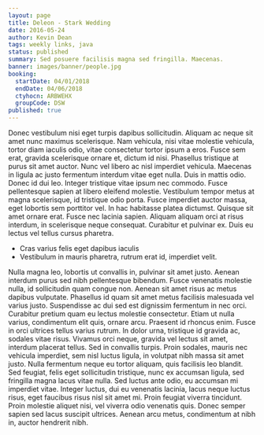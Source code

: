 ```yaml
---
layout: page
title: Deleon - Stark Wedding
date: 2016-05-24
author: Kevin Dean
tags: weekly links, java
status: published
summary: Sed posuere facilisis magna sed fringilla. Maecenas.
banner: images/banner/people.jpg
booking:
  startDate: 04/01/2018
  endDate: 04/06/2018
  ctyhocn: ARBWEHX
  groupCode: DSW
published: true
---
```

Donec vestibulum nisi eget turpis dapibus sollicitudin. Aliquam ac neque sit amet nunc maximus scelerisque. Nam vehicula, nisi vitae molestie vehicula, tortor diam iaculis odio, vitae consectetur tortor ipsum a eros. Fusce sem erat, gravida scelerisque ornare et, dictum id nisi. Phasellus tristique at purus sit amet auctor. Nunc vel libero ac nisl imperdiet vehicula. Maecenas in ligula ac justo fermentum interdum vitae eget nulla. Duis in mattis odio. Donec id dui leo. Integer tristique vitae ipsum nec commodo.
Fusce pellentesque sapien at libero eleifend molestie. Vestibulum tempor metus at magna scelerisque, id tristique odio porta. Fusce imperdiet auctor massa, eget lobortis sem porttitor vel. In hac habitasse platea dictumst. Quisque sit amet ornare erat. Fusce nec lacinia sapien. Aliquam aliquam orci at risus interdum, in scelerisque neque consequat. Curabitur et pulvinar ex. Duis eu lectus vel tellus cursus pharetra.

* Cras varius felis eget dapibus iaculis
* Vestibulum in mauris pharetra, rutrum erat id, imperdiet velit.

Nulla magna leo, lobortis ut convallis in, pulvinar sit amet justo. Aenean interdum purus sed nibh pellentesque bibendum. Fusce venenatis molestie nulla, id sollicitudin quam congue non. Aenean sit amet risus ac metus dapibus vulputate. Phasellus id quam sit amet metus facilisis malesuada vel varius justo. Suspendisse ac dui sed est dignissim fermentum in nec orci. Curabitur pretium quam eu lectus molestie consectetur. Etiam ut nulla varius, condimentum elit quis, ornare arcu. Praesent id rhoncus enim. Fusce in orci ultrices tellus varius rutrum. In dolor urna, tristique id gravida ac, sodales vitae risus. Vivamus orci neque, gravida vel lectus sit amet, interdum placerat tellus. Sed in convallis turpis.
Proin sodales, mauris nec vehicula imperdiet, sem nisl luctus ligula, in volutpat nibh massa sit amet justo. Nulla fermentum neque eu tortor aliquam, quis facilisis leo blandit. Sed feugiat, felis eget sollicitudin tristique, nunc ex accumsan ligula, sed fringilla magna lacus vitae nulla. Sed luctus ante odio, eu accumsan mi imperdiet vitae. Integer luctus, dui eu venenatis lacinia, lacus neque luctus risus, eget faucibus risus nisl sit amet mi. Proin feugiat viverra tincidunt. Proin molestie aliquet nisi, vel viverra odio venenatis quis. Donec semper sapien sed lacus suscipit ultrices. Aenean arcu metus, condimentum at nibh in, auctor hendrerit nibh.

